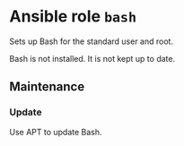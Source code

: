 # Ansible role `bash`

Sets up Bash for the standard user and root.

Bash is not installed. It is not kept up to date.

## Maintenance

### Update

Use APT to update Bash.

